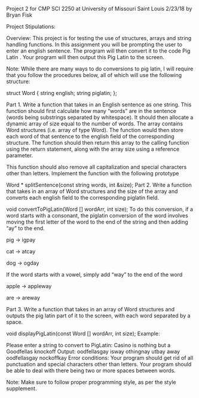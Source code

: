 Project 2 for CMP SCI 2250 at University of Missouri Saint Louis 2/23/18 by Bryan Fisk

Project Stipulations:

Overview: This project is for testing the use of structures, arrays and string handling functions. In this assignment you will be prompting the user to enter an english sentence. The program will then convert it to the code Pig Latin . Your program will then output this Pig Latin to the screen.

Note: While there are many ways to do conversions to pig latin, I will require that you follow the procedures below, all of which will use the following structure: 

struct Word {
 string english;
 string piglatin;
};

Part 1. Write a function that takes in an English sentence as one string. This function should first calculate how many “words” are in the sentence (words being substrings separated by whitespace). It should then allocate a dynamic array of size equal to the number of words. The array contains Word structures (i.e. array of type Word).  The function would then store each word of that sentence to the english field of the corresponding structure. The function should then return this array to the calling function using the return statement, along with the array size using a reference parameter.

This function should also remove all capitalization and special characters other than letters. Implement the function with the following prototype

Word * splitSentence(const string words, int &size);
Part 2. Write a function that takes in an array of Word structures and the size of the array and converts each english field to the corresponding piglatin field.

void convertToPigLatin(Word [] wordArr, int size);
To do this conversion, if a word starts with a consonant, the piglatin conversion of the word involves moving the first letter of the word to the end of the string and then adding “ay” to the end.

pig -> igpay

cat -> atcay

dog -> ogday

If the word starts with a vowel, simply add “way” to the end of the word

apple -> appleway

are -> areway

Part 3. Write a function that takes in an array of Word structures and outputs the pig latin part of it to the screen, with each word separated by a space.

void displayPigLatin(const Word [] wordArr, int size);
Example:

Please enter a string to convert to PigLatin:
Casino is nothing but a Goodfellas knockoff
Output:
oodfellasgay isway othingnay utbay away oodfellasgay nockoffkay 
Error conditions: Your program should get rid of all punctuation and special characters other than letters. Your program should be able to deal with there being two or more spaces between words.

Note: Make sure to follow proper programming style, as per the style supplement.

